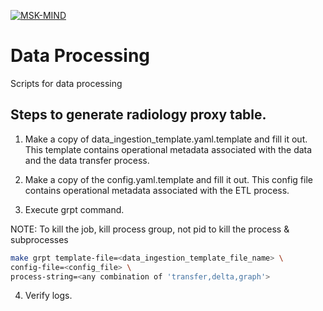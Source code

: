 [![MSK-MIND](https://circleci.com/gh/MSK-MIND/data-processing/tree/circleci-project-setup.svg?style=svg)](https://circleci.com/gh/msk-mind/data-processing/tree/circleci-project-setup)

# Data Processing
Scripts for data processing


## Steps to generate radiology proxy table.
1. Make a copy of data_ingestion_template.yaml.template and fill it out. This template contains operational metadata associated with the data and the data transfer process. 

2. Make a copy of the config.yaml.template and fill it out. This config file contains operational metadata associated with the ETL process.

3. Execute grpt command. 

NOTE: To kill the job, kill process group, not pid to kill the process & subprocesses

```bash
make grpt template-file=<data_ingestion_template_file_name> \
config-file=<config_file> \
process-string=<any combination of 'transfer,delta,graph'>
```   

4. Verify logs.

